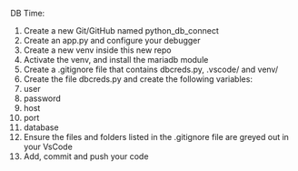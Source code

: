 DB Time:
1. Create a new Git/GitHub named python_db_connect
2. Create an app.py and configure your debugger
3. Create a new venv inside this new repo
4. Activate the venv, and install the mariadb module
5. Create a .gitignore file that contains dbcreds.py, .vscode/ 
and venv/
6. Create the file dbcreds.py and create the following
variables:
1. user
2. password
3. host
4. port
5. database
7. Ensure the files and folders listed in the .gitignore file are
greyed out in your VsCode
8. Add, commit and push your code